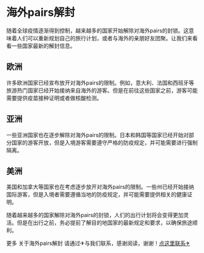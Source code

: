 # 海外pairs解封

随着全球疫情逐渐得到控制，越来越多的国家开始解除对海外pairs的封锁。这意味着人们可以重新规划自己的旅行计划，或者与海外的亲朋好友团聚。让我们来看看一些国家最新的解封信息。

## 欧洲

许多欧洲国家已经宣布放开对海外pairs的限制。例如，意大利、法国和西班牙等旅游热门国家已经开始接纳来自海外的游客。但是在前往这些国家之前，游客可能需要提供疫苗接种证明或者做核酸检测。

## 亚洲

一些亚洲国家也在逐步解除对海外pairs的限制。日本和韩国等国家已经开始对部分国家的游客开放，但是入境游客需要遵守严格的防疫规定，并可能需要进行强制隔离。

## 美洲

美国和加拿大等国家也在考虑逐步放开对海外pairs的限制。一些州已经开始接纳国际游客，但是入境者需要遵循当地的防疫规定，并可能需要提供相关的健康证明。

随着越来越多的国家解除对海外pairs的封锁，人们的出行计划将会变得更加灵活。但是在出行之前，务必提前了解目的地国家的最新规定和要求，以确保旅途顺利。

更多 关于海外pairs解封 请通过✈与我们联系，感谢阅读，谢谢！[点这里联系✈](https://a.k02.cc)